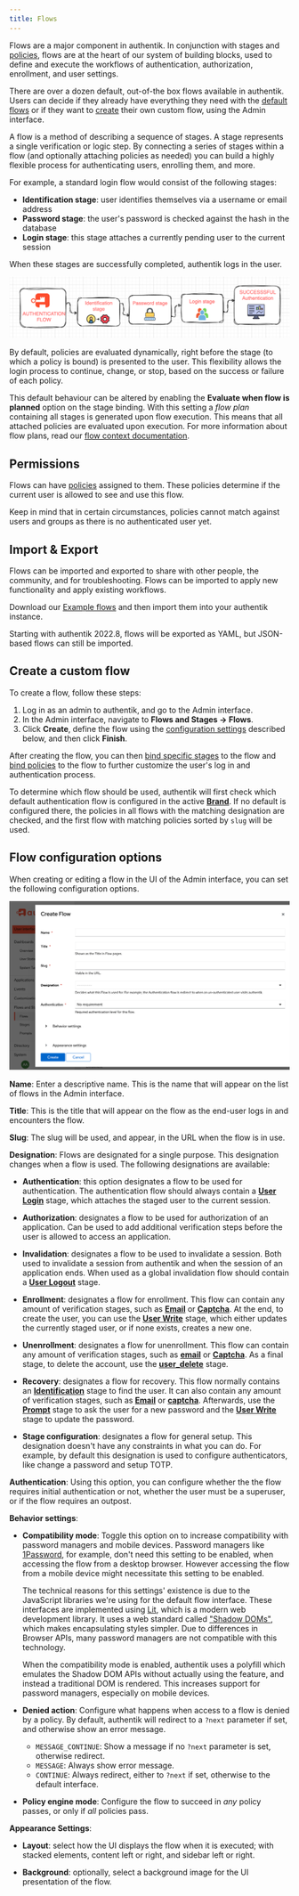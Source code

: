 ```yaml
---
title: Flows
---
```


Flows are a major component in authentik. In conjunction with stages and [policies](../../../customize/policies/index.md), flows are at the heart of our system of building blocks, used to define and execute the workflows of authentication, authorization, enrollment, and user settings.

There are over a dozen default, out-of-the box flows available in authentik. Users can decide if they already have everything they need with the [default flows](../flow/examples/default_flows.md) or if they want to [create](#create-a-custom-flow) their own custom flow, using the Admin interface.

A flow is a method of describing a sequence of stages. A stage represents a single verification or logic step. By connecting a series of stages within a flow (and optionally attaching policies as needed) you can build a highly flexible process for authenticating users, enrolling them, and more.

For example, a standard login flow would consist of the following stages:

-   **Identification stage**: user identifies themselves via a username or email address
-   **Password stage**: the user's password is checked against the hash in the database
-   **Login stage**: this stage attaches a currently pending user to the current session

When these stages are successfully completed, authentik logs in the user.

![](./simple_stages.png)

By default, policies are evaluated dynamically, right before the stage (to which a policy is bound) is presented to the user. This flexibility allows the login process to continue, change, or stop, based on the success or failure of each policy.

This default behaviour can be altered by enabling the **Evaluate when flow is planned** option on the stage binding. With this setting a _flow plan_ containing all stages is generated upon flow execution. This means that all attached policies are evaluated upon execution. For more information about flow plans, read our [flow context documentation](./context/index.md).

## Permissions

Flows can have [policies](../stages/index.md) assigned to them. These policies determine if the current user is allowed to see and use this flow.

Keep in mind that in certain circumstances, policies cannot match against users and groups as there is no authenticated user yet.

## Import & Export

Flows can be imported and exported to share with other people, the community, and for troubleshooting. Flows can be imported to apply new functionality and apply existing workflows.

Download our [Example flows](./examples/flows.md) and then import them into your authentik instance.

Starting with authentik 2022.8, flows will be exported as YAML, but JSON-based flows can still be imported.

## Create a custom flow

To create a flow, follow these steps:

1. Log in as an admin to authentik, and go to the Admin interface.
2. In the Admin interface, navigate to **Flows and Stages -> Flows**.
3. Click **Create**, define the flow using the [configuration settings](#flow-configuration-options) described below, and then click **Finish**.

After creating the flow, you can then [bind specific stages](../stages/index.md#bind-a-stage-to-a-flow) to the flow and [bind policies](../../../customize/policies/working_with_policies/working_with_policies.md) to the flow to further customize the user's log in and authentication process.

To determine which flow should be used, authentik will first check which default authentication flow is configured in the active [**Brand**](../../../customize/brands.md). If no default is configured there, the policies in all flows with the matching designation are checked, and the first flow with matching policies sorted by `slug` will be used.

## Flow configuration options

When creating or editing a flow in the UI of the Admin interface, you can set the following configuration options.

![](./create-flow.png)

**Name**: Enter a descriptive name. This is the name that will appear on the list of flows in the Admin interface.

**Title**: This is the title that will appear on the flow as the end-user logs in and encounters the flow.

**Slug**: The slug will be used, and appear, in the URL when the flow is in use.

**Designation**: Flows are designated for a single purpose. This designation changes when a flow is used. The following designations are available:

-   **Authentication**: this option designates a flow to be used for authentication. The authentication flow should always contain a [**User Login**](../stages/user_login/index.md) stage, which attaches the staged user to the current session.

-   **Authorization**: designates a flow to be used for authorization of an application. Can be used to add additional verification steps before the user is allowed to access an application.

-   **Invalidation**: designates a flow to be used to invalidate a session. Both used to invalidate a session from authentik and when the session of an application ends. When used as a global invalidation flow should contain a [**User Logout**](../stages/user_logout.md) stage.

-   **Enrollment**: designates a flow for enrollment. This flow can contain any amount of verification stages, such as [**Email**](../stages/email/index.mdx) or [**Captcha**](../stages/captcha/index.md). At the end, to create the user, you can use the [**User Write**](../stages/user_write.md) stage, which either updates the currently staged user, or if none exists, creates a new one.

-   **Unenrollment**: designates a flow for unenrollment. This flow can contain any amount of verification stages, such as [**email**](../stages/email/index.mdx) or [**Captcha**](../stages/captcha/index.md). As a final stage, to delete the account, use the [**user_delete**](../stages/user_delete.md) stage.

-   **Recovery**: designates a flow for recovery. This flow normally contains an [**Identification**](../stages/identification/index.md) stage to find the user. It can also contain any amount of verification stages, such as [**Email**](../stages/email/index.mdx) or [**captcha**](../stages/captcha/index.md). Afterwards, use the [**Prompt**](../stages/prompt/index.md) stage to ask the user for a new password and the [**User Write**](../stages/user_write.md) stage to update the password.

-   **Stage configuration**: designates a flow for general setup. This designation doesn't have any constraints in what you can do. For example, by default this designation is used to configure authenticators, like change a password and setup TOTP.

**Authentication**: Using this option, you can configure whether the the flow requires initial authentication or not, whether the user must be a superuser, or if the flow requires an outpost.

**Behavior settings**:

-   **Compatibility mode**: Toggle this option on to increase compatibility with password managers and mobile devices. Password managers like [1Password](https://1password.com/), for example, don't need this setting to be enabled, when accessing the flow from a desktop browser. However accessing the flow from a mobile device might necessitate this setting to be enabled.

    The technical reasons for this settings' existence is due to the JavaScript libraries we're using for the default flow interface. These interfaces are implemented using [Lit](https://lit.dev/), which is a modern web development library. It uses a web standard called ["Shadow DOMs"](https://developer.mozilla.org/en-US/docs/Web/API/Web_components/Using_shadow_DOM), which makes encapsulating styles simpler. Due to differences in Browser APIs, many password managers are not compatible with this technology.

    When the compatibility mode is enabled, authentik uses a polyfill which emulates the Shadow DOM APIs without actually using the feature, and instead a traditional DOM is rendered. This increases support for password managers, especially on mobile devices.

-   **Denied action**: Configure what happens when access to a flow is denied by a policy. By default, authentik will redirect to a `?next` parameter if set, and otherwise show an error message.

    -   `MESSAGE_CONTINUE`: Show a message if no `?next` parameter is set, otherwise redirect.
    -   `MESSAGE`: Always show error message.
    -   `CONTINUE`: Always redirect, either to `?next` if set, otherwise to the default interface.

-   **Policy engine mode**: Configure the flow to succeed in _any_ policy passes, or only if _all_ policies pass.

**Appearance Settings**:

-   **Layout**: select how the UI displays the flow when it is executed; with stacked elements, content left or right, and sidebar left or right.

-   **Background**: optionally, select a background image for the UI presentation of the flow.

